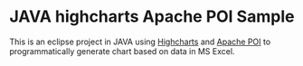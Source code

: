# JAVA highcharts Apache POI Sample
This is an eclipse project in JAVA using <a href="http://www.highcharts.com" target="_blank">Highcharts</a> and <a href="https://poi.apache.org" target="_blank">Apache POI</a> to programmatically generate chart based on data in MS Excel.
